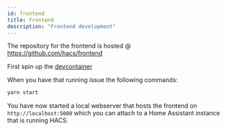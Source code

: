 ```yaml
---
id: frontend
title: Frontend
description: "Frontend development"
---
```


The repository for the frontend is hosted @ https://github.com/hacs/frontend

First spin up the [devcontainer](/docs/contribute/devcontainer.md)

When you have that running issue the following commands:

```bash
yarn start
```

You have now started a local webserver that hosts the frontend on `http://localhost:5000` which you can attach to a Home Assistant instance that is running HACS.
